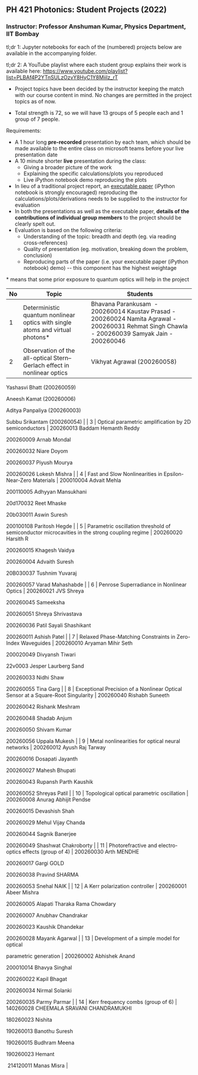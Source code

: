 ## PH 421 Photonics: Student Projects (2022)

### **Instructor:** Professor Anshuman Kumar, Physics Department, IIT Bombay

tl;dr 1: Jupyter notebooks for each of the (numbered) projects below are available in the accompanying folder.

tl;dr 2: A YouTube playlist where each student group explains their work is available here: https://www.youtube.com/playlist?list=PLBAf4P2YTnSULzOzvY8HyC1Y8Miilz_rT

- Project topics have been decided by the instructor keeping the match with our course content in mind. No changes are permitted in the project topics as of now.

- Total strength is 72, so we will have 13 groups of 5 people each and 1 group of 7 people.

Requirements:

- A 1 hour long **pre-recorded** presentation by each team, which should be made available to the entire class on microsoft teams before your live presentation date
- A 10 minute shorter **live** presentation during the class:
  - Giving a broader picture of the work
  - Explaining the specific calculations/plots you reproduced
  - Live iPython notebook demo reproducing the plots
- In lieu of a traditional project report, an [executable paper](https://www.nature.com/articles/s42005-020-00403-4) (iPython notebook is strongly encouraged) reproducing the calculations/plots/derivations needs to be supplied to the instructor for evaluation
- In both the presentations as well as the executable paper, **details of the contributions of individual group members** to the project should be clearly spelt out.
- Evaluation is based on the following criteria:
  - Understanding of the topic: breadth and depth (eg. via reading cross-references)
  - Quality of presentation (eg. motivation, breaking down the problem, conclusion)
  - Reproducing parts of the paper (i.e. your executable paper (iPython notebook) demo) -- this component has the highest weightage

\* means that some prior exposure to quantum optics will help in the project

|**No**| **Topic** | **Students** |
| --- | --- | --- |
| 1  | Deterministic quantum nonlinear optics with single atoms and virtual photons\*                | Bhavana Parankusam  - 200260014 Kaustav Prasad - 200260024 Namita Agrawal - 200260031 Rehmat Singh Chawla - 200260039 Samyak Jain - 200260046|
| 2  | Observation of the all-optical Stern–Gerlach effect in nonlinear optics                       | Vikhyat Agrawal (200260058)

Yashasvi Bhatt (200260059)

Aneesh Kamat (200260006)

Aditya Panpaliya (200260003)

Subbu Srikantam (200260054) |
| 3  | Optical parametric amplification by 2D semiconductors                                         | 200260013 Baddam Hemanth Reddy

200260009 Arnab Mondal

200260032 Niare Doyom

200260037 Piyush Mourya

200260026 Lokesh Mishra                                  |
| 4  | Fast and Slow Nonlinearities in Epsilon-Near-Zero Materials                                   | 200010004 Advait Mehla

200110005 Adhyyan Mansukhani

20d170032 Reet Mhaske

20b030011 Aswin Suresh

200100108 Paritosh Hegde                                    |
| 5  | Parametric oscillation threshold of semiconductor microcavities in the strong coupling regime | 200260020 Harsith R

200260015 Khagesh Vaidya

200260004 Advaith Suresh

20B030037 Tushnim Yuvaraj

200260057 Varad Mahashabde                                   |
| 6  | Penrose Superradiance in Nonlinear Optics                                                     | 200260021 JVS Shreya

200260045 Sameeksha

200260051 Shreya Shrivastava

200260036 Patil Sayali Shashikant

200260011 Ashish Patel                               |
| 7  | Relaxed Phase-Matching Constraints in Zero-Index Waveguides                                   | 200260010 Aryaman Mihir Seth

200020049 Divyansh Tiwari

22v0003 Jesper Laurberg Sand

200260033 Nidhi Shaw

200260055 Tina Garg                                 |
| 8  | Exceptional Precision of a Nonlinear Optical Sensor at a Square-Root Singularity              | 200260040 Rishabh Suneeth

200260042 Rishank Meshram

200260048 Shadab Anjum

200260050 Shivam Kumar

200260056 Uppala Mukesh                                    |
| 9  | Metal nonlinearities for optical neural networks                                              | 200260012 Ayush Raj Tarway

200260016 Dosapati Jayanth

200260027 Mahesh Bhupati

200260043 Rupansh Parth Kaushik

200260052 Shreyas Patil                       |
| 10 | Topological optical parametric oscillation                                                    | 200260008 Anurag Abhijit Pendse

200260015 Devashish Shah              

200260029 Mehul Vijay Chanda

200260044 Sagnik Banerjee

200260049 Shashwat Chakroborty |
| 11 | Photorefractive and electro-optics effects (group of 4)                                       | 200260030 Arth MENDHE

200260017 Gargi GOLD

200260038 Pravind SHARMA

200260053 Snehal NAIK                                                                     |
| 12 | A Kerr polarization controller                                                                | 200260001 Abeer Mishra

200260005 Alapati Tharaka Rama Chowdary

200260007 Anubhav Chandrakar

200260023 Kaushik Dhandekar

200260028 Mayank Agarwal             |
| 13 | Development of a simple model for optical

parametric generation                              | 200260002 Abhishek Anand

200010014 Bhavya Singhal

200260022 Kapil Bhagat

200260034 Nirmal Solanki

200260035 Parmy Parmar                                     |
| 14 | Kerr frequency combs (group of 6)                                                             | 140260028 CHEEMALA SRAVANI CHANDRAMUKHI

180260023 Nishita

190260013 Banothu Suresh

190260015 Budhram Meena

190260023 Hemant

 214120011 Manas Misra          |
